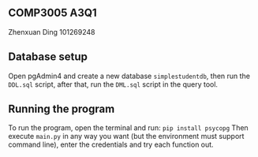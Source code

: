 ## COMP3005 A3Q1
Zhenxuan Ding
101269248

## Database setup
Open pgAdmin4 and create a new database `simplestudentdb`, then run the `DDL.sql` script, after that, run the `DML.sql` script in the query tool. 

## Running the program
To run the program, open the terminal and run:
```pip install psycopg```
Then execute ```main.py``` in any way you want (but the environment must support command line), enter the credentials and try each function out.

